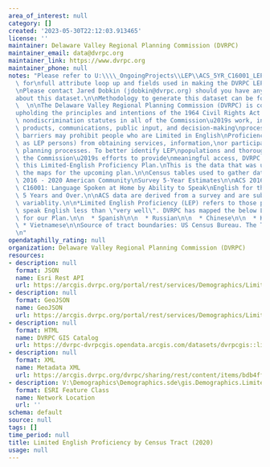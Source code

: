 ```yaml
---
area_of_interest: null
category: []
created: '2023-05-30T22:12:03.913465'
license: ''
maintainer: Delaware Valley Regional Planning Commission (DVRPC)
maintainer_email: data@dvrpc.org
maintainer_link: https://www.dvrpc.org
maintainer_phone: null
notes: "Please refer to U:\\\\_OngoingProjects\\LEP\\ACS_5YR_C16001_LEP_metadata.xlsx\
  \ for\nfull attribute loop up and fields used in making the DVRPC LEP Map Series.\n\
  \nPlease contact Jared Dobkin (jdobkin@dvrpc.org) should you have any questions\n\
  about this dataset.\n\nMethodology to generate this dataset can be found on\n[Github](https://github.com/dvrpc/LEP)\
  \  \n\nThe Delaware Valley Regional Planning Commission (DVRPC) is committed to\n\
  upholding the principles and intentions of the 1964 Civil Rights Act and\nrelated\
  \ nondiscrimination statutes in all of the Commission\u2019s work, including\npublications,\
  \ products, communications, public input, and decision-making\nprocesses. Language\
  \ barriers may prohibit people who are Limited in English\nProficiency (also known\
  \ as LEP persons) from obtaining services, information,\nor participating in public\
  \ planning processes. To better identify LEP\npopulations and thoroughly evaluate\
  \ the Commission\u2019s efforts to provide\nmeaningful access, DVRPC has produced\
  \ this Limited-English Proficiency Plan.\nThis is the data that was used to make\
  \ the maps for the upcoming plan.\n\nCensus tables used to gather data from the\
  \ 2016 - 2020 American Community\nSurvey 5-Year Estimates\n\nACS 2016-2020, Table\
  \ C16001: Language Spoken at Home by Ability to Speak\nEnglish for the Population\
  \ 5 Years and Over.\n\nACS data are derived from a survey and are subject to sampling\
  \ variablity.\n\n*Limited English Proficiency (LEP) refers to those persons that\
  \ speak English less than \"very well\". DVRPC has mapped the below Language Groups\
  \ for our Plan.\n\n  * Spanish\n\n  * Russian\n\n  * Chinese\n\n  * Korean\n\n \
  \ * Vietnamese\n\nSource of tract boundaries: US Census Bureau. The TIGER/Line Files\n\
  \n"
opendataphilly_rating: null
organization: Delaware Valley Regional Planning Commission (DVRPC)
resources:
- description: null
  format: JSON
  name: Esri Rest API
  url: https://arcgis.dvrpc.org/portal/rest/services/Demographics/LimitedEnglishProficiency_2020/FeatureServer/0
- description: null
  format: GeoJSON
  name: GeoJSON
  url: https://arcgis.dvrpc.org/portal/rest/services/Demographics/LimitedEnglishProficiency_2020/FeatureServer/0/query?where=1=1&outsr=4326&outfields=*&f=geojson
- description: null
  format: HTML
  name: DVRPC GIS Catalog
  url: https://dvrpc-dvrpcgis.opendata.arcgis.com/datasets/dvrpcgis::limited-english-proficiency-by-census-tract-2020
- description: null
  format: XML
  name: Metadata XML
  url: https://arcgis.dvrpc.org/dvrpc/sharing/rest/content/items/bdb4ffd42a8646c386bdba7f8d226b2d/info/metadata/metadata.xml?format=default
- description: V:\Demographics\Demographics.sde\gis.Demographics.LimitedEnglishProficiency_2020
  format: ESRI Feature Class
  name: Network Location
  url: ''
schema: default
source: null
tags: []
time_period: null
title: Limited English Proficiency by Census Tract (2020)
usage: null
---
```

